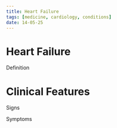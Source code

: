 ```yaml
---
title: Heart Failure
tags: [medicine, cardiology, conditions]
date: 14-05-25
---
```


# Heart Failure

Definition

# Clinical Features

Signs

Symptoms


